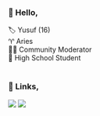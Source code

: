 ### 👋 Hello,

🏷️ Yusuf (16) <br>
♈ Aries<br>
👨‍💻 Community Moderator <br>
🏫 High School Student
<br>
<br>
### 🔗 Links,

<a href="https://github.com/Tastyy1" target="_blank"><img src="https://img.shields.io/badge/Tastyy1%20-191717.svg?&style=for-the-badge&logo=github&logoColor=white"></a>
<a href="https://discord.com/users/797491594986782731" target="_blank"><img src="https://shields.io/badge/Tasty-111111.svg?&style=for-the-badge&logo=discord"></a>
